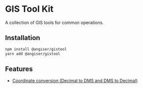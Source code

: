 # GIS Tool Kit

A collection of GIS tools for common operations.

## Installation

<!-- 代码块 -->

```bash
npm install @angiser/gistool
yarn add @angiser/gistool
```

## Features

- [Coordinate conversion (Decimal to DMS and DMS to Decimal)](src/coordinateConversion/README.md)
